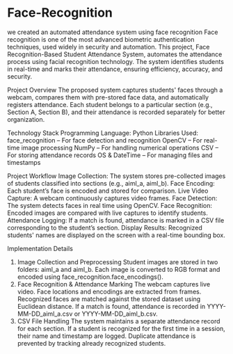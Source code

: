 # Face-Recognition
we created an automated attendance system using face recognition
Face recognition is one of the most advanced biometric authentication techniques, used widely in security and automation. This project, Face Recognition-Based Student Attendance System, automates the attendance process using facial recognition technology. The system identifies students in real-time and marks their attendance, ensuring efficiency, accuracy, and security.

Project Overview
The proposed system captures students' faces through a webcam, compares them with pre-stored face data, and automatically registers attendance. Each student belongs to a particular section (e.g., Section A, Section B), and their attendance is recorded separately for better organization.

Technology Stack
Programming Language: Python
Libraries Used:
face_recognition – For face detection and recognition
OpenCV – For real-time image processing
NumPy – For handling numerical operations
CSV – For storing attendance records
OS & DateTime – For managing files and timestamps

Project Workflow
Image Collection: The system stores pre-collected images of students classified into sections (e.g., aiml_a, aiml_b).
Face Encoding: Each student’s face is encoded and stored for comparison.
Live Video Capture: A webcam continuously captures video frames.
Face Detection: The system detects faces in real time using OpenCV.
Face Recognition: Encoded images are compared with live captures to identify students.
Attendance Logging: If a match is found, attendance is marked in a CSV file corresponding to the student’s section.
Display Results: Recognized students' names are displayed on the screen with a real-time bounding box.

Implementation Details
1. Image Collection and Preprocessing
Student images are stored in two folders: aiml_a and aiml_b.
Each image is converted to RGB format and encoded using face_recognition.face_encodings().
2. Face Recognition & Attendance Marking
The webcam captures live video.
Face locations and encodings are extracted from frames.
Recognized faces are matched against the stored dataset using Euclidean distance.
If a match is found, attendance is recorded in YYYY-MM-DD_aiml_a.csv or YYYY-MM-DD_aiml_b.csv.
3. CSV File Handling
The system maintains a separate attendance record for each section.
If a student is recognized for the first time in a session, their name and timestamp are logged.
Duplicate attendance is prevented by tracking already recognized students.
